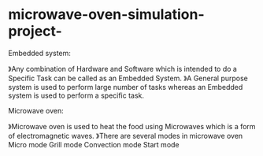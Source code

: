 # microwave-oven-simulation-project-

Embedded system:

》Any combination of Hardware and Software which is intended to do a Specific Task can be called as an Embedded System.
》A General purpose system is used to perform large number of tasks whereas an Embedded system is used to perform a specific task.

Microwave oven:

》Microwave oven is used to heat the food using Microwaves which is a form of electromagnetic waves.
》There are several modes in microwave oven 
     Micro mode
     Grill mode
     Convection mode
     Start mode
